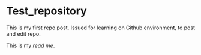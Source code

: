 # Test_repository
This is my first repo post. Issued for learning on Github environment, to post and edit repo.

This is my *read me*.
